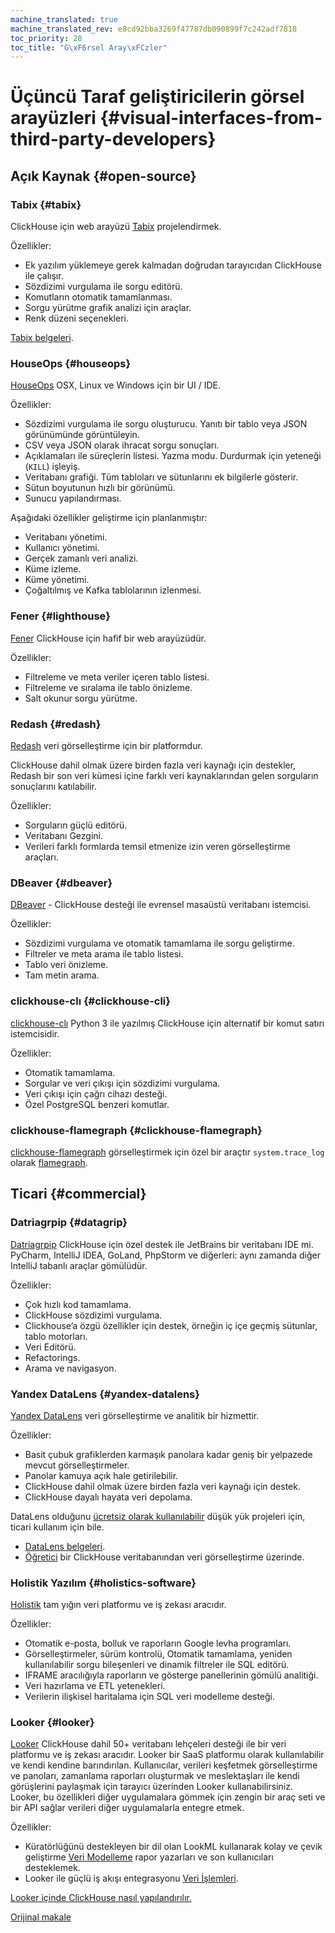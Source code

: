 ```yaml
---
machine_translated: true
machine_translated_rev: e8cd92bba3269f47787db090899f7c242adf7818
toc_priority: 28
toc_title: "G\xF6rsel Aray\xFCzler"
---
```


# Üçüncü Taraf geliştiricilerin görsel arayüzleri {#visual-interfaces-from-third-party-developers}

## Açık Kaynak {#open-source}

### Tabix {#tabix}

ClickHouse için web arayüzü [Tabix](https://github.com/tabixio/tabix) projelendirmek.

Özellikler:

-   Ek yazılım yüklemeye gerek kalmadan doğrudan tarayıcıdan ClickHouse ile çalışır.
-   Sözdizimi vurgulama ile sorgu editörü.
-   Komutların otomatik tamamlanması.
-   Sorgu yürütme grafik analizi için araçlar.
-   Renk düzeni seçenekleri.

[Tabix belgeleri](https://tabix.io/doc/).

### HouseOps {#houseops}

[HouseOps](https://github.com/HouseOps/HouseOps) OSX, Linux ve Windows için bir UI / IDE.

Özellikler:

-   Sözdizimi vurgulama ile sorgu oluşturucu. Yanıtı bir tablo veya JSON görünümünde görüntüleyin.
-   CSV veya JSON olarak ihracat sorgu sonuçları.
-   Açıklamaları ile süreçlerin listesi. Yazma modu. Durdurmak için yeteneği (`KILL`) işleyiş.
-   Veritabanı grafiği. Tüm tabloları ve sütunlarını ek bilgilerle gösterir.
-   Sütun boyutunun hızlı bir görünümü.
-   Sunucu yapılandırması.

Aşağıdaki özellikler geliştirme için planlanmıştır:

-   Veritabanı yönetimi.
-   Kullanıcı yönetimi.
-   Gerçek zamanlı veri analizi.
-   Küme izleme.
-   Küme yönetimi.
-   Çoğaltılmış ve Kafka tablolarının izlenmesi.

### Fener {#lighthouse}

[Fener](https://github.com/VKCOM/lighthouse) ClickHouse için hafif bir web arayüzüdür.

Özellikler:

-   Filtreleme ve meta veriler içeren tablo listesi.
-   Filtreleme ve sıralama ile tablo önizleme.
-   Salt okunur sorgu yürütme.

### Redash {#redash}

[Redash](https://github.com/getredash/redash) veri görselleştirme için bir platformdur.

ClickHouse dahil olmak üzere birden fazla veri kaynağı için destekler, Redash bir son veri kümesi içine farklı veri kaynaklarından gelen sorguların sonuçlarını katılabilir.

Özellikler:

-   Sorguların güçlü editörü.
-   Veritabanı Gezgini.
-   Verileri farklı formlarda temsil etmenize izin veren görselleştirme araçları.

### DBeaver {#dbeaver}

[DBeaver](https://dbeaver.io/) - ClickHouse desteği ile evrensel masaüstü veritabanı istemcisi.

Özellikler:

-   Sözdizimi vurgulama ve otomatik tamamlama ile sorgu geliştirme.
-   Filtreler ve meta arama ile tablo listesi.
-   Tablo veri önizleme.
-   Tam metin arama.

### clickhouse-clı {#clickhouse-cli}

[clickhouse-clı](https://github.com/hatarist/clickhouse-cli) Python 3 ile yazılmış ClickHouse için alternatif bir komut satırı istemcisidir.

Özellikler:

-   Otomatik tamamlama.
-   Sorgular ve veri çıkışı için sözdizimi vurgulama.
-   Veri çıkışı için çağrı cihazı desteği.
-   Özel PostgreSQL benzeri komutlar.

### clickhouse-flamegraph {#clickhouse-flamegraph}

[clickhouse-flamegraph](https://github.com/Slach/clickhouse-flamegraph) görselleştirmek için özel bir araçtır `system.trace_log` olarak [flamegraph](http://www.brendangregg.com/flamegraphs.html).

## Ticari {#commercial}

### Datriagrpip {#datagrip}

[Datriagrpip](https://www.jetbrains.com/datagrip/) ClickHouse için özel destek ile JetBrains bir veritabanı IDE mi. PyCharm, IntelliJ IDEA, GoLand, PhpStorm ve diğerleri: aynı zamanda diğer IntelliJ tabanlı araçlar gömülüdür.

Özellikler:

-   Çok hızlı kod tamamlama.
-   ClickHouse sözdizimi vurgulama.
-   Clickhouse’a özgü özellikler için destek, örneğin iç içe geçmiş sütunlar, tablo motorları.
-   Veri Editörü.
-   Refactorings.
-   Arama ve navigasyon.

### Yandex DataLens {#yandex-datalens}

[Yandex DataLens](https://cloud.yandex.ru/services/datalens) veri görselleştirme ve analitik bir hizmettir.

Özellikler:

-   Basit çubuk grafiklerden karmaşık panolara kadar geniş bir yelpazede mevcut görselleştirmeler.
-   Panolar kamuya açık hale getirilebilir.
-   ClickHouse dahil olmak üzere birden fazla veri kaynağı için destek.
-   ClickHouse dayalı hayata veri depolama.

DataLens olduğunu [ücretsiz olarak kullanılabilir](https://cloud.yandex.com/docs/datalens/pricing) düşük yük projeleri için, ticari kullanım için bile.

-   [DataLens belgeleri](https://cloud.yandex.com/docs/datalens/).
-   [Öğretici](https://cloud.yandex.com/docs/solutions/datalens/data-from-ch-visualization) bir ClickHouse veritabanından veri görselleştirme üzerinde.

### Holistik Yazılım {#holistics-software}

[Holistik](https://www.holistics.io/) tam yığın veri platformu ve iş zekası aracıdır.

Özellikler:

-   Otomatik e-posta, bolluk ve raporların Google levha programları.
-   Görselleştirmeler, sürüm kontrolü, Otomatik tamamlama, yeniden kullanılabilir sorgu bileşenleri ve dinamik filtreler ile SQL editörü.
-   IFRAME aracılığıyla raporların ve gösterge panellerinin gömülü analitiği.
-   Veri hazırlama ve ETL yetenekleri.
-   Verilerin ilişkisel haritalama için SQL veri modelleme desteği.

### Looker {#looker}

[Looker](https://looker.com) ClickHouse dahil 50+ veritabanı lehçeleri desteği ile bir veri platformu ve iş zekası aracıdır. Looker bir SaaS platformu olarak kullanılabilir ve kendi kendine barındırılan. Kullanıcılar, verileri keşfetmek görselleştirme ve panoları, zamanlama raporları oluşturmak ve meslektaşları ile kendi görüşlerini paylaşmak için tarayıcı üzerinden Looker kullanabilirsiniz. Looker, bu özellikleri diğer uygulamalara gömmek için zengin bir araç seti ve bir API sağlar
verileri diğer uygulamalarla entegre etmek.

Özellikler:

-   Küratörlüğünü destekleyen bir dil olan LookML kullanarak kolay ve çevik geliştirme
    [Veri Modelleme](https://looker.com/platform/data-modeling) rapor yazarları ve son kullanıcıları desteklemek.
-   Looker ile güçlü iş akışı entegrasyonu [Veri İşlemleri](https://looker.com/platform/actions).

[Looker içinde ClickHouse nasıl yapılandırılır.](https://docs.looker.com/setup-and-management/database-config/clickhouse)

[Orijinal makale](https://clickhouse.tech/docs/en/interfaces/third-party/gui/) <!--hide-->
